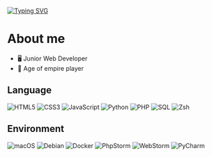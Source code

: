 [![Typing SVG](https://readme-typing-svg.demolab.com?font=Fira+Code&pause=1000&color=2600F7&background=FFFFFF00&width=435&lines=Hello+%F0%9F%91%8B%F0%9F%8F%BC%2C+I'm+ThomasDlv0)](https://git.io/typing-svg)


# About me

- 🖥️ Junior Web Developer
- 👾 Age of empire player

## Language

![HTML5](https://img.shields.io/badge/-HTML5-E34F26?logo=html5&logoColor=white)
![CSS3](https://img.shields.io/badge/-CSS3-1572B6?logo=css3&logoColor=white)
![JavaScript](https://img.shields.io/badge/-JavaScript-F7DF1E?logo=javascript&logoColor=black)
![Python](https://img.shields.io/badge/-Python-FFD43B?logo=Python&logoColor=blue)
![PHP](https://img.shields.io/badge/-PHP-777BB4?logo=php&logoColor=white)
![SQL](https://img.shields.io/badge/-SQL-4479A1?logo=postgresql&logoColor=white)
![Zsh](https://img.shields.io/badge/-Zsh-4E8B8D?logo=zsh&logoColor=white)

## Environment
![macOS](https://img.shields.io/badge/-macOS-000000?logo=apple&logoColor=white)
![Debian](https://img.shields.io/badge/-Debian-D70A53?logo=debian&logoColor=white)
![Docker](https://img.shields.io/badge/-Docker-2496ED?logo=Docker&logoColor=white)
![PhpStorm](https://img.shields.io/badge/-PhpStorm-8300ff?logo=PhpStorm&logoColor=black)  <!-- Fond violet pour PhpStorm -->
![WebStorm](https://img.shields.io/badge/-WebStorm-096aff?logo=WebStorm&logoColor=black)  <!-- Fond bleu pour WebStorm -->
![PyCharm](https://img.shields.io/badge/-PyCharm-a6ff00?logo=PyCharm&logoColor=black)    <!-- Fond jaune pour PyCharm -->




<!--
**ThomasDlv0/ThomasDlv0** is a ✨ _special_ ✨ repository because its `README.md` (this file) appears on your GitHub profile.

Here are some ideas to get you started:

- 🔭 I’m currently working on ...
- 🌱 I’m currently learning ...
- 👯 I’m looking to collaborate on ...
- 🤔 I’m looking for help with ...
- 💬 Ask me about ...
- 📫 How to reach me: ...
- 😄 Pronouns: ...
- ⚡ Fun fact: ...
-->
